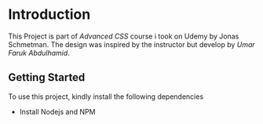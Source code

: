 # Introduction

This Project is part of _Advanced CSS_ course i took on Udemy by Jonas Schmetman.
The design was inspired by the instructor but develop by _Umar Faruk Abdulhamid_.

## Getting Started

To use this project, kindly install the following dependencies

- Install Nodejs and NPM
